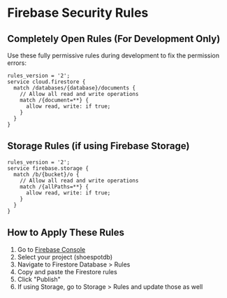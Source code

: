 # Firebase Security Rules

## Completely Open Rules (For Development Only)

Use these fully permissive rules during development to fix the permission errors:
```
rules_version = '2';
service cloud.firestore {
  match /databases/{database}/documents {
    // Allow all read and write operations
    match /{document=**} {
      allow read, write: if true;
    }
  }
}
```

## Storage Rules (if using Firebase Storage)

```
rules_version = '2';
service firebase.storage {
  match /b/{bucket}/o {
    // Allow all read and write operations
    match /{allPaths=**} {
      allow read, write: if true;
    }
  }
}
```

## How to Apply These Rules

1. Go to [Firebase Console](https://console.firebase.google.com)
2. Select your project (shoespotdb)
3. Navigate to Firestore Database > Rules
4. Copy and paste the Firestore rules
5. Click "Publish"
6. If using Storage, go to Storage > Rules and update those as well

